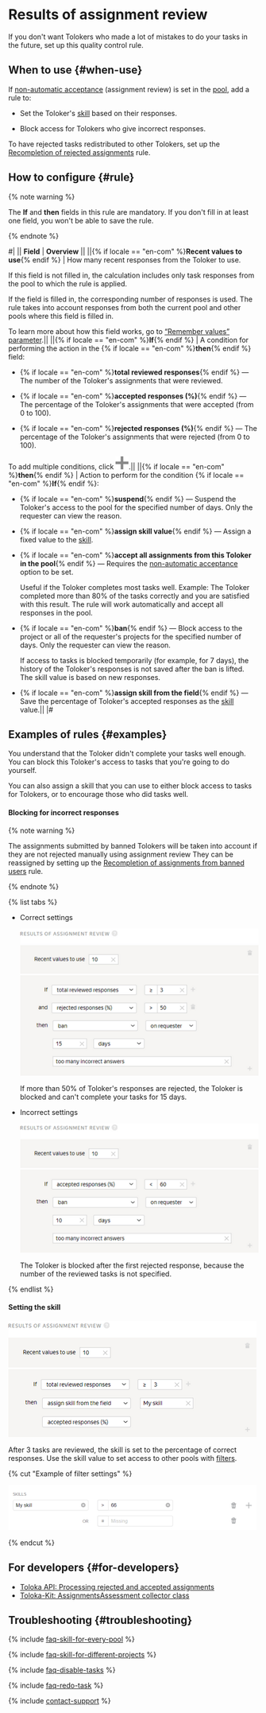 # Results of assignment review

If you don't want Tolokers who made a lot of mistakes to do your tasks in the future, set up this quality control rule.

## When to use {#when-use}

If [non-automatic acceptance](../../glossary.md#pool) (assignment review) is set in the [pool](offline-accept.md), add a rule to:

- Set the Toloker's [skill](../../glossary.md#skill) based on their responses.

- Block access for Tolokers who give incorrect responses.

To have rejected tasks redistributed to other Tolokers, set up the [Recompletion of rejected assignments](reassessment-after-accepting.md) rule.

## How to configure {#rule}

{% note warning %}

The **If** and **then** fields in this rule are mandatory. If you don't fill in at least one field, you won't be able to save the rule.

{% endnote %}

#|
|| **Field** | **Overview** ||
||{% if locale == "en-com" %}**Recent values to use**{% endif %} | How many recent responses from the Toloker to use.

If this field is not filled in, the calculation includes only task responses from the pool to which the rule is applied.

If the field is filled in, the corresponding number of responses is used. The rule takes into account responses from both the current pool and other pools where this field is filled in.

To learn more about how this field works, go to [“Remember values” parameter](remember-values.md).||
||{% if locale == "en-com" %}**If**{% endif %} | A condition for performing the action in the {% if locale == "en-com" %}**then**{% endif %} field:

- {% if locale == "en-com" %}**total reviewed responses**{% endif %} — The number of the Toloker's assignments that were reviewed.

- {% if locale == "en-com" %}**accepted responses (%)**{% endif %} — The percentage of the Toloker's assignments that were accepted (from 0 to 100).

- {% if locale == "en-com" %}**rejected responses (%)**{% endif %} — The percentage of the Toloker's assignments that were rejected (from 0 to 100).

To add multiple conditions, click ![](../_images/add.svg).||
||{% if locale == "en-com" %}**then**{% endif %} | Action to perform for the condition {% if locale == "en-com" %}**If**{% endif %}:

- {% if locale == "en-com" %}**suspend**{% endif %} — Suspend the Toloker's access to the pool for the specified number of days. Only the requester can view the reason.

- {% if locale == "en-com" %}**assign skill value**{% endif %} — Assign a fixed value to the [skill](nav.md).

- {% if locale == "en-com" %}**accept all assignments from this Toloker in the pool**{% endif %} — Requires the [non-automatic acceptance](offline-accept.md) option to be set.

    Useful if the Toloker completes most tasks well. Example: The Toloker completed more than 80% of the tasks correctly and you are satisfied with this result. The rule will work automatically and accept all responses in the pool.

- {% if locale == "en-com" %}**ban**{% endif %} — Block access to the project or all of the requester's projects for the specified number of days. Only the requester can view the reason.

    If access to tasks is blocked temporarily (for example, for 7 days), the history of the Toloker's responses is not saved after the ban is lifted. The skill value is based on new responses.

- {% if locale == "en-com" %}**assign skill from the field**{% endif %} — Save the percentage of Toloker's accepted responses as the [skill](nav.md) value.||
|#

## Examples of rules {#examples}

You understand that the Toloker didn't complete your tasks well enough. You can block this Toloker's access to tasks that you're going to do yourself.

You can also assign a skill that you can use to either block access to tasks for Tolokers, or to encourage those who did tasks well.

#### Blocking for incorrect responses

{% note warning %}

The assignments submitted by banned Tolokers will be taken into account if they are not rejected manually using assignment review They can be reassigned by setting up the [Recompletion of assignments from banned users](restore-task-overlap.md) rule.

{% endnote %}

{% list tabs %}

- Correct settings

  ![](../_images/control-rules/reviewing-assignments/qcr-reviewing-assignments_example1.png)

  If more than 50% of Toloker's responses are rejected, the Toloker is blocked and can't complete your tasks for 15 days.

- Incorrect settings

  ![](../_images/control-rules/reviewing-assignments/qcr-reviewing-assignments_example_1.png)

  The Toloker is blocked after the first rejected response, because the number of the reviewed tasks is not specified.

{% endlist %}

#### Setting the skill

![](../_images/control-rules/reviewing-assignments/qcr-reviewing-assignments_example2.png)

After 3 tasks are reviewed, the skill is set to the percentage of correct responses. Use the skill value to set access to other pools with [filters](filters.md).

{% cut "Example of filter settings" %}

![](../_images/other/qcr-control_example_filter.png)

{% endcut %}

## For developers {#for-developers}

- [Toloka API: Processing rejected and accepted assignments](../../api/concepts/reassessment.md)
- [Toloka-Kit: AssignmentsAssessment collector class](../../toloka-kit/reference/toloka.client.collectors.AssignmentsAssessment.md)

## Troubleshooting {#troubleshooting}

{% include [faq-skill-for-every-pool](../_includes/faq/pool-setup/skill-for-every-pool.md) %}

{% include [faq-skill-for-different-projects](../_includes/faq/pool-setup/skill-for-different-projects.md) %}

{% include [faq-disable-tasks](../_includes/faq/result-questions/disable-tasks.md) %}

{% include [faq-redo-task](../_includes/faq/users/redo-task.md) %}

{% include [contact-support](../_includes/contact-support.md) %}